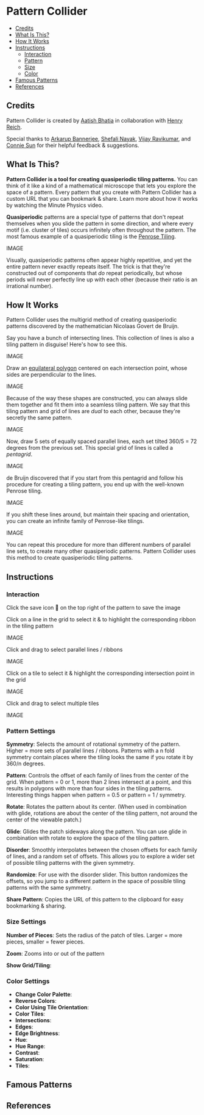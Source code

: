 # Pattern Collider

- [Credits](https://github.com/aatishb/patterncollider#credits)
- [What Is This?](https://github.com/aatishb/patterncollider#what-is-this)
- [How It Works](https://github.com/aatishb/patterncollider#how-it-works)
- [Instructions](https://github.com/aatishb/patterncollider#instructions)
	- [Interaction](https://github.com/aatishb/patterncollider#interaction)
	- [Pattern](https://github.com/aatishb/patterncollider#pattern-settings)
	- [Size](https://github.com/aatishb/patterncollider#size)
	- [Color](https://github.com/aatishb/patterncollider#color)	
- [Famous Patterns](https://github.com/aatishb/patterncollider#famous-patterns)
- [References](https://github.com/aatishb/patterncollider#references)

## Credits

Pattern Collider is created by [Aatish Bhatia](https://aatishb.com/) in collaboration with [Henry Reich](https://www.minutephysics.com/).

Special thanks to [Arkarup Bannerjee](https://www.arkarup.com/), [Shefali Nayak](https://shefalinayak.com/), [Vijay Ravikumar](https://this-vijay.github.io/), and [Connie Sun](https://www.cartoonconnie.com/) for their helpful feedback & suggestions.

## What Is This?

**Pattern Collider is a tool for creating quasiperiodic tiling patterns.** You can think of it like a kind of a mathematical microscope that lets you explore the space of a pattern. Every pattern that you create with Pattern Collider has a custom URL that you can bookmark & share. Learn more about how it works by watching the Minute Physics video.

**Quasiperiodic** patterns are a special type of patterns that don't repeat themselves when you slide the pattern in some direction, and where every motif (i.e. cluster of tiles) occurs infinitely often throughout the pattern. The most famous example of a quasiperiodic tiling is the [Penrose Tiling](https://en.wikipedia.org/wiki/Penrose_tiling).

IMAGE

Visually, quasiperiodic patterns often appear highly repetitive, and yet the entire pattern never exactly repeats itself. The trick is that they're constructed out of components that *do* repeat periodically, but whose periods will never perfectly line up with each other (because their ratio is an irrational number).

## How It Works

Pattern Collider uses the multigrid method of creating quasiperiodic patterns discovered by the mathematician Nicolaas Govert de Bruijn. 

Say you have a bunch of intersecting lines. This collection of lines is also a tiling pattern in disguise! Here's how to see this.

IMAGE

Draw an [equilateral polygon](https://en.wikipedia.org/wiki/Equilateral_polygon) centered on each intersection point, whose sides are perpendicular to the lines.

IMAGE

Because of the way these shapes are constructed, you can always slide them together and fit them into a seamless tiling pattern. We say that this tiling pattern and grid of lines are *dual* to each other, because they're secretly the same pattern.

IMAGE

Now, draw 5 sets of equally spaced parallel lines, each set tilted 360/5 = 72 degrees from the previous set. This special grid of lines is called a *pentagrid*.

IMAGE

de Bruijn discovered that if you start from this pentagrid and follow his procedure for creating a tiling pattern, you end up with the well-known Penrose tiling.

IMAGE

If you shift these lines around, but maintain their spacing and orientation, you can create an infinite family of Penrose-like tilings.

IMAGE

You can repeat this procedure for more than different numbers of parallel line sets, to create many other quasiperiodic patterns. Pattern Collider uses this method to create quasiperiodic tiling patterns.

## Instructions

### Interaction

Click the save icon 💾 on the top right of the pattern to save the image 

Click on a line in the grid to select it & to highlight the corresponding ribbon in the tiling pattern

IMAGE

Click and drag to select parallel lines / ribbons

IMAGE

Click on a tile to select it & highlight the corresponding intersection point in the grid

IMAGE

Click and drag to select multiple tiles

IMAGE

### Pattern Settings

**Symmetry**: Selects the amount of rotational symmetry of the pattern. Higher = more sets of parallel lines / ribbons. Patterns with a n fold symmetry contain places where the tiling looks the same if you rotate it by 360/n degrees.

**Pattern**: Controls the offset of each family of lines from the center of the grid. When pattern = 0 or 1, more than 2 lines intersect at a point, and this results in polygons with more than four sides in the tiling patterns. Interesting things happen when pattern = 0.5 or pattern = 1 / symmetry.

**Rotate**: Rotates the pattern about its center. (When used in combination with glide, rotations are about the center of the tiling pattern, not around the center of the viewable patch.)

**Glide**: Glides the patch sideways along the pattern. You can use glide in combination with rotate to explore the space of the tiling pattern.

**Disorder**: Smoothly interpolates between the chosen offsets for each family of lines, and a random set of offsets. This allows you to explore a wider set of possible tiling patterns with the given symmetry. 

**Randomize**: For use with the disorder slider. This button randomizes the offsets, so you jump to a different pattern in the space of possible tiling patterns with the same symmetry.

**Share Pattern**: Copies the URL of this pattern to the clipboard for easy bookmarking & sharing.

### Size Settings

**Number of Pieces**: Sets the radius of the patch of tiles. Larger = more pieces, smaller = fewer pieces.

**Zoom**: Zooms into or out of the pattern

**Show Grid/Tiling**: 

### Color Settings

- **Change Color Palette**:
- **Reverse Colors**:
- **Color Using Tile Orientation**:
- **Color Tiles**: 
- **Intersections**: 
- **Edges**: 
- **Edge Brightness**: 
- **Hue**: 
- **Hue Range**: 
- **Contrast**: 
- **Saturation**: 
- **Tiles**: 

## Famous Patterns

## References